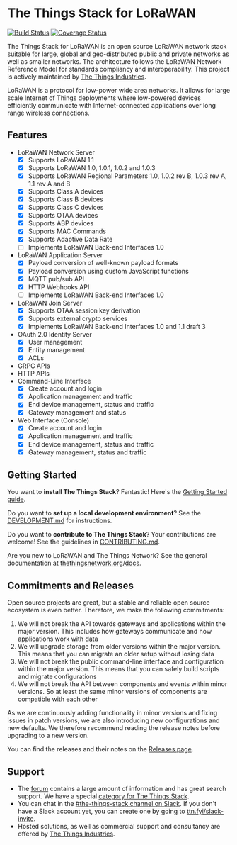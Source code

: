 # The Things Stack for LoRaWAN

[![Build Status](https://travis-ci.com/TheThingsNetwork/lorawan-stack.svg?branch=master)](https://travis-ci.com/TheThingsNetwork/lorawan-stack) [![Coverage Status](https://coveralls.io/repos/github/TheThingsNetwork/lorawan-stack/badge.svg?branch=master)](https://coveralls.io/github/TheThingsNetwork/lorawan-stack?branch=master)

The Things Stack for LoRaWAN is an open source LoRaWAN network stack suitable for large, global and geo-distributed public and private networks as well as smaller networks. The architecture follows the LoRaWAN Network Reference Model for standards compliancy and interoperability. This project is actively maintained by [The Things Industries](https://www.thethingsindustries.com).

LoRaWAN is a protocol for low-power wide area networks. It allows for large scale Internet of Things deployments where low-powered devices efficiently communicate with Internet-connected applications over long range wireless connections.

## Features

- LoRaWAN Network Server
  - [x] Supports LoRaWAN 1.1
  - [x] Supports LoRaWAN 1.0, 1.0.1, 1.0.2 and 1.0.3
  - [x] Supports LoRaWAN Regional Parameters 1.0, 1.0.2 rev B, 1.0.3 rev A, 1.1 rev A and B
  - [x] Supports Class A devices
  - [x] Supports Class B devices
  - [x] Supports Class C devices
  - [x] Supports OTAA devices
  - [x] Supports ABP devices
  - [x] Supports MAC Commands
  - [x] Supports Adaptive Data Rate
  - [ ] Implements LoRaWAN Back-end Interfaces 1.0
- LoRaWAN Application Server
  - [x] Payload conversion of well-known payload formats
  - [x] Payload conversion using custom JavaScript functions
  - [x] MQTT pub/sub API
  - [x] HTTP Webhooks API
  - [ ] Implements LoRaWAN Back-end Interfaces 1.0
- LoRaWAN Join Server
  - [x] Supports OTAA session key derivation
  - [x] Supports external crypto services
  - [x] Implements LoRaWAN Back-end Interfaces 1.0 and 1.1 draft 3
- OAuth 2.0 Identity Server
  - [x] User management
  - [x] Entity management
  - [x] ACLs
- GRPC APIs
- HTTP APIs
- Command-Line Interface
  - [x] Create account and login
  - [x] Application management and traffic
  - [x] End device management, status and traffic
  - [x] Gateway management and status
- Web Interface (Console)
  - [x] Create account and login
  - [x] Application management and traffic
  - [x] End device management, status and traffic
  - [x] Gateway management, status and traffic

## Getting Started

You want to **install The Things Stack**? Fantastic! Here's the [Getting Started guide](./doc/gettingstarted.md).

Do you want to **set up a local development environment**? See the [DEVELOPMENT.md](DEVELOPMENT.md) for instructions.

Do you want to **contribute to The Things Stack**? Your contributions are welcome! See the guidelines in [CONTRIBUTING.md](CONTRIBUTING.md).

Are you new to LoRaWAN and The Things Network? See the general documentation at [thethingsnetwork.org/docs](https://www.thethingsnetwork.org/docs/).

## Commitments and Releases

Open source projects are great, but a stable and reliable open source ecosystem is even better. Therefore, we make the following commitments:

1. We will not break the API towards gateways and applications within the major version. This includes how gateways communicate and how applications work with data
2. We will upgrade storage from older versions within the major version. This means that you can migrate an older setup without losing data
3. We will not break the public command-line interface and configuration within the major version. This means that you can safely build scripts and migrate configurations
4. We will not break the API between components and events within minor versions. So at least the same minor versions of components are compatible with each other

As we are continuously adding functionality in minor versions and fixing issues in patch versions, we are also introducing new configurations and new defaults. We therefore recommend reading the release notes before upgrading to a new version.

You can find the releases and their notes on the [Releases page](https://github.com/TheThingsNetwork/lorawan-stack/releases).

## Support

- The [forum](https://www.thethingsnetwork.org/forum) contains a large amount of information and has great search support. We have a special [category for The Things Stack](https://www.thethingsnetwork.org/forum/c/network-and-routing/v3).
- You can chat in the [#the-things-stack channel on Slack](https://thethingsnetwork.slack.com/messages/CFVF7R4AH/). If you don't have a Slack account yet, you can create one by going to [ttn.fyi/slack-invite](https://ttn.fyi/slack-invite).
- Hosted solutions, as well as commercial support and consultancy are offered by [The Things Industries](https://www.thethingsindustries.com).
